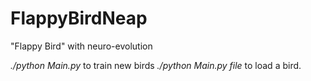 # FlappyBirdNeap
"Flappy Bird" with neuro-evolution

*./python Main.py* to train new birds
*./python Main.py file* to load a bird. 
